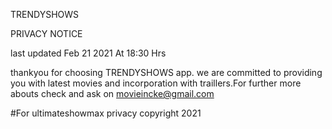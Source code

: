 TRENDYSHOWS 



PRIVACY NOTICE

last updated Feb 21 2021  At 18:30 Hrs

thankyou for choosing TRENDYSHOWS app. we are committed to providing you with latest movies and incorporation with traillers.For further more abouts check and ask on movieincke@gmail.com

#For  ultimateshowmax privacy
copyright 2021

